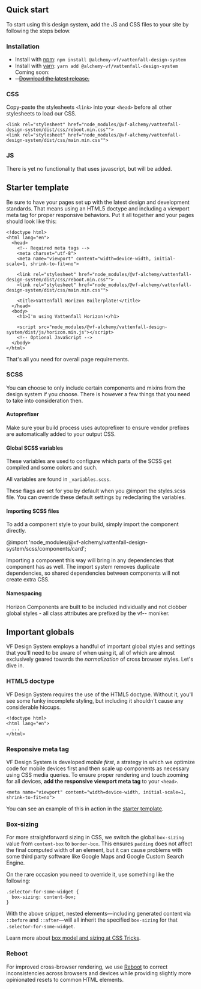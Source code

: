 ## Quick start

To start using this design system, add the JS and CSS files to your site by following the steps below.

### Installation

 - Install with [npm](https://www.npmjs.com/): `npm install @alchemy-vf/vattenfall-design-system`
 - Install with [yarn](https://yarnpkg.com/): `yarn add @alchemy-vf/vattenfall-design-system`
Coming soon:
- ~~- [Download the latest release.](unpkg.com/react@16.0.0/umd/react.production.min.js)~~

### CSS

Copy-paste the stylesheets `<link>` into your `<head>` before all other stylesheets to load our CSS.

```
<link rel="stylesheet" href="node_modules/@vf-alchemy/vattenfall-design-system/dist/css/reboot.min.css"">
<link rel="stylesheet" href="node_modules/@vf-alchemy/vattenfall-design-system/dist/css/main.min.css"">
```

### JS

There is yet no functionality that uses javascript, but will be added.


## Starter template

Be sure to have your pages set up with the latest design and development standards. That means using an HTML5 doctype and including a viewport meta tag for proper responsive behaviors. Put it all together and your pages should look like this:

```
<!doctype html>
<html lang="en">
  <head>
    <!-- Required meta tags -->
    <meta charset="utf-8">
    <meta name="viewport" content="width=device-width, initial-scale=1, shrink-to-fit=no">

    <link rel="stylesheet" href="node_modules/@vf-alchemy/vattenfall-design-system/dist/css/reboot.min.css"">
    <link rel="stylesheet" href="node_modules/@vf-alchemy/vattenfall-design-system/dist/css/main.min.css"">

    <title>Vattenfall Horizon Boilerplate!</title>
  </head>
  <body>
    <h1>I'm using Vattenfall Horizon!</h1>

    <script src="node_modules/@vf-alchemy/vattenfall-design-system/dist/js/horizon.min.js"></script>
    <!-- Optional JavaScript -->
  </body>
</html>
```

That's all you need for overall page requirements. 

### SCSS

You can choose to only include certain components and mixins from the design system if you choose. There is however a few things that you need to take into consideration then.

#### Autoprefixer
Make sure your build process uses autoprefixer to ensure vendor prefixes are automatically added to your output CSS.

#### Global SCSS variables
These variables are used to configure which parts of the SCSS get compiled and some colors and such.

All variables are found in `_variables.scss`.

These flags are set for you by default when you @import the styles.scss file. You can override these default settings by redeclaring the variables.

#### Importing SCSS files
To add a component style to your build, simply import the component directly.

@import 'node_modules/@vf-alchemy/vattenfall-design-system/scss/components/card';

Importing a component this way will bring in any dependencies that component has as well. The import system removes duplicate dependencies, so shared dependencies between components will not create extra CSS.

#### Namespacing
Horizon Components are built to be included individually and not clobber global styles - all class attributes are prefixed by the vf-- moniker. 

## Important globals

VF Design System employs a handful of important global styles and settings that you'll need to be aware of when using it, all of which are almost exclusively geared towards the *normalization* of cross browser styles. Let's dive in.

### HTML5 doctype

VF Design System requires the use of the HTML5 doctype. Without it, you'll see some funky incomplete styling, but including it shouldn't cause any considerable hiccups.

```
<!doctype html>
<html lang="en">
  ...
</html>
```

### Responsive meta tag

VF Design System is developed *mobile first*, a strategy in which we optimize code for mobile devices first and then scale up components as necessary using CSS media queries. To ensure proper rendering and touch zooming for all devices, **add the responsive viewport meta tag** to your `<head>`.

```
<meta name="viewport" content="width=device-width, initial-scale=1, shrink-to-fit=no">
```

You can see an example of this in action in the [starter template](#starter-template).

### Box-sizing

For more straightforward sizing in CSS, we switch the global `box-sizing` value from `content-box` to `border-box`. This ensures `padding` does not affect the final computed width of an element, but it can cause problems with some third party software like Google Maps and Google Custom Search Engine.

On the rare occasion you need to override it, use something like the following:

```
.selector-for-some-widget {
  box-sizing: content-box;
}
```

With the above snippet, nested elements—including generated content via `::before` and `::after`—will all inherit the specified `box-sizing` for that `.selector-for-some-widget`.

Learn more about [box model and sizing at CSS Tricks](https://css-tricks.com/box-sizing/).

### Reboot

For improved cross-browser rendering, we use [Reboot](/content/reboot/) to correct inconsistencies across browsers and devices while providing slightly more opinionated resets to common HTML elements.
